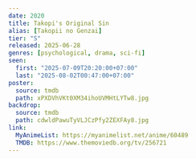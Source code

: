 ```yaml
---
date: 2020
title: Takopi's Original Sin
alias: [Takopii no Genzai]
tier: "S"
released: 2025-06-28
genres: [psychological, drama, sci-fi]
seen:
  first: "2025-07-09T20:20:00+07:00"
  last: "2025-08-02T00:47:00+07:00"
poster:
  source: tmdb
  path: xPXDVhVKt0XM34ihoUVMHtLYTw8.jpg
backdrop:
  source: tmdb
  path: cdwldPawuTyVLJCzPfy2ZEXFAy8.jpg
link:
  MyAnimeList: https://myanimelist.net/anime/60489
  TMDB: https://www.themoviedb.org/tv/256721
---
```

